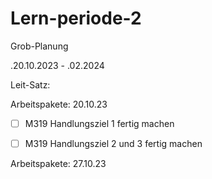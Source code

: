 # Lern-periode-2

Grob-Planung 

 .20.10.2023 - .02.2024

Leit-Satz:



Arbeitspakete: 20.10.23

- [ ] M319 Handlungsziel 1 fertig machen
- [ ] M319 Handlungsziel 2 und 3 fertig machen

 



Arbeitspakete: 27.10.23



